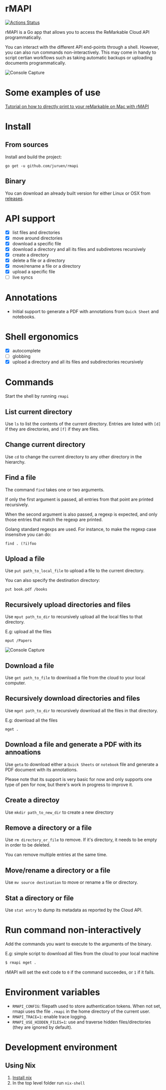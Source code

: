 # rMAPI

[![Actions Status](https://github.com/juruen/rmapi/workflows/Go/badge.svg)](https://github.com/juruen/rmapi/actions)



rMAPI is a Go app that allows you to access the ReMarkable Cloud API programmatically.

You can interact with the different API end-points through a shell. However, you can also
run commands non-interactively. This may come in handy to script certian workflows such as
taking automatic backups or uploading documents programmatically.


![Console Capture](docs/console.gif)

# Some examples of use

[Tutorial on how to directly print to your reMarkable on Mac with rMAPI](docs/tutorial-print-macosx.md)

# Install

## From sources

Install and build the project:

`go get -u github.com/juruen/rmapi`

## Binary

You can download an already built version for either Linux or OSX from [releases](https://github.com/juruen/rmapi/releases).

# API support

- [x] list files and directories
- [x] move around directories
- [x] download a specific file
- [x] download a directory and all its files and subdiretores recursively
- [x] create a directory
- [x] delete a file or a directory
- [x] move/rename a file or a directory
- [x] upload a specific file
- [ ] live syncs

# Annotations

- Initial support to generate a PDF with annotations from `Quick Sheet` and notebooks.

# Shell ergonomics

- [x] autocomplete
- [ ] globbing
- [x] upload a directory and all its files and subdirectories recursively

# Commands

Start the shell by running `rmapi`

## List current directory

Use `ls` to list the contents of the current directory. Entries are listed with `[d]` if they
are directories, and `[f]` if they are files.

## Change current directory

Use `cd` to change the current directory to any other directory in the hierarchy.

## Find a file

The command  `find` takes one or two arguments.

If only the first argument is passed, all entries from that point are printed recursively.

When the second argument is also passed, a regexp is expected, and only those entries that match the regexp are printed.

Golang standard regexps are used. For instance, to make the regexp case insensitve you can do:

```
find . (?i)foo
```

## Upload a file

Use `put path_to_local_file` to upload a file  to the current directory.

You can also specify the destination directory:

```
put book.pdf /books
```

## Recursively upload directories and files

Use `mput path_to_dir` to recursively upload all the local files to that directory.

E.g: upload all the files

```
mput /Papers
```

![Console Capture](docs/mput-console.png)

## Download a file

Use `get path_to_file` to download a file from the cloud to your local computer.

## Recursively download directories and files

Use `mget path_to_dir` to recursively download all the files in that directory.

E.g: download all the files

```
mget .
```

## Download a file and generate a PDF with its annoations

Use `geta` to download either a `Quick Sheets` or `notebook` file and generate a PDF document
with its annotations.

Please note that its support is very basic for now and only supports one type of pen for now, but
there's work in progress to improve it.

## Create a directoy

Use `mkdir path_to_new_dir` to create a new directory

## Remove a directory or a file

Use `rm directory_or_file` to remove. If it's directory, it needs to be empty in order to be deleted.

You can remove multiple entries at the same time.

## Move/rename a directory or a file

Use `mv source destination` to move or rename a file or directory.

## Stat a directory or file

Use `stat entry` to dump its metadata as reported by the Cloud API.

# Run command non-interactively

Add the commands you want to execute to the arguments of the binary.

E.g: simple script to download all files from the cloud to your local machine

```bash
$ rmapi mget .
```

rMAPI will set the exit code to `0` if the command succeedes, or `1` if it fails.

# Environment variables

- `RMAPI_CONFIG`: filepath used to store authentication tokens. When not set, rmapi uses the file `.rmapi` in the home directory of the current user.
- `RMAPI_TRACE=1`: enable trace logging.
- `RMAPI_USE_HIDDEN_FILES=1`: use and traverse hidden files/directories (they are ignored by default).

# Development environment
## Using Nix
1. [Install nix](https://nixos.org/nix/manual/#chap-quick-start)
2. In the top level folder run `nix-shell`
